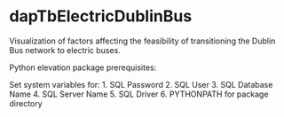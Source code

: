 # dapTbElectricDublinBus
Visualization of factors affecting the feasibility of transitioning the Dublin Bus network to electric buses.

Python elevation package prerequisites:

Set system variables for:
    1. SQL Password
    2. SQL User
    3. SQL Database Name
    4. SQL Server Name
    5. SQL Driver
    6. PYTHONPATH for package directory
